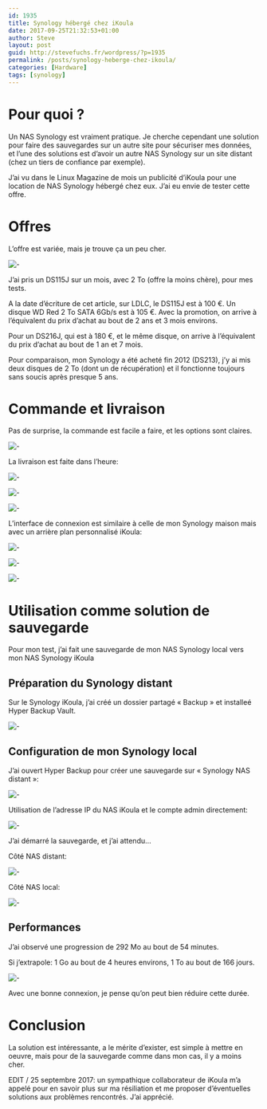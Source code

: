 ```yaml
---
id: 1935
title: Synology hébergé chez iKoula
date: 2017-09-25T21:32:53+01:00
author: Steve
layout: post
guid: http://stevefuchs.fr/wordpress/?p=1935
permalink: /posts/synology-heberge-chez-ikoula/
categories: [Hardware]
tags: [synology]
---
```

# Pour quoi ?

Un NAS Synology est vraiment pratique. Je cherche cependant une solution pour faire des sauvegardes sur un autre site pour sécuriser mes données, et l&rsquo;une des solutions est d&rsquo;avoir un autre NAS Synology sur un site distant (chez un tiers de confiance par exemple).

J&rsquo;ai vu dans le Linux Magazine de mois un publicité d&rsquo;iKoula pour une location de NAS Synology hébergé chez eux. J&rsquo;ai eu envie de tester cette offre.

# Offres

L&rsquo;offre est variée, mais je trouve ça un peu cher.

![-]({{site.baseurl}}/wp-content/uploads/2017/09/2017-09-05_215408.png)

J&rsquo;ai pris un DS115J sur un mois, avec 2 To (offre la moins chère), pour mes tests.

A la date d&rsquo;écriture de cet article, sur LDLC, le DS115J est à 100 €. Un disque WD Red 2 To SATA 6Gb/s est à 105 €. Avec la promotion, on arrive à l&rsquo;équivalent du prix d&rsquo;achat au bout de 2 ans et 3 mois environs.

Pour un DS216J, qui est à 180 €, et le même disque, on arrive à l&rsquo;équivalent du prix d&rsquo;achat au bout de 1 an et 7 mois.

Pour comparaison, mon Synology a été acheté fin 2012 (DS213), j&rsquo;y ai mis deux disques de 2 To (dont un de récupération) et il fonctionne toujours sans soucis après presque 5 ans.

# Commande et livraison

Pas de surprise, la commande est facile a faire, et les options sont claires.

![-]({{site.baseurl}}/wp-content/uploads/2017/09/2017-09-05_142248.png)

La livraison est faite dans l&rsquo;heure:

![-]({{site.baseurl}}/wp-content/uploads/2017/09/2017-09-05_210509.png)

![-]({{site.baseurl}}/wp-content/uploads/2017/09/2017-09-05_210528.png)

![-]({{site.baseurl}}/wp-content/uploads/2017/09/2017-09-05_210617.png)

L&rsquo;interface de connexion est similaire à celle de mon Synology maison mais avec un arrière plan personnalisé iKoula:

![-]({{site.baseurl}}/wp-content/uploads/2017/09/2017-09-05_210603.png)

![-]({{site.baseurl}}/wp-content/uploads/2017/09/2017-09-05_211733.png)

![-]({{site.baseurl}}/wp-content/uploads/2017/09/2017-09-05_211931.png)

# Utilisation comme solution de sauvegarde

Pour mon test, j&rsquo;ai fait une sauvegarde de mon NAS Synology local vers mon NAS Synology iKoula

## Préparation du Synology distant

Sur le Synology iKoula, j&rsquo;ai créé un dossier partagé « Backup » et installeé Hyper Backup Vault.

![-]({{site.baseurl}}/wp-content/uploads/2017/09/2017-09-05_212231.png)

## Configuration de mon Synology local

J&rsquo;ai ouvert Hyper Backup pour créer une sauvegarde sur « Synology NAS distant »:

![-]({{site.baseurl}}/wp-content/uploads/2017/09/2017-09-05_212101.png)

Utilisation de l&rsquo;adresse IP du NAS iKoula et le compte admin directement:

![-]({{site.baseurl}}/wp-content/uploads/2017/09/2017-09-05_212822.png)

J&rsquo;ai démarré la sauvegarde, et j&rsquo;ai attendu&#8230;

Côté NAS distant:

![-]({{site.baseurl}}/wp-content/uploads/2017/09/2017-09-05_213321.png)

Côté NAS local:

![-]({{site.baseurl}}/wp-content/uploads/2017/09/2017-09-05_213334.png)

## Performances

J&rsquo;ai observé une progression de 292 Mo au bout de 54 minutes.

Si j&rsquo;extrapole: 1 Go au bout de 4 heures environs, 1 To au bout de 166 jours.

![-]({{site.baseurl}}/wp-content/uploads/2017/09/2017-09-05_222837.png)

Avec une bonne connexion, je pense qu&rsquo;on peut bien réduire cette durée.

# Conclusion

La solution est intéressante, a le mérite d&rsquo;exister, est simple à mettre en oeuvre, mais pour de la sauvegarde comme dans mon cas, il y a moins cher.

EDIT / 25 septembre 2017: un sympathique collaborateur de iKoula m&rsquo;a appelé pour en savoir plus sur ma résiliation et me proposer d&rsquo;éventuelles solutions aux problèmes rencontrés. J&rsquo;ai apprécié.